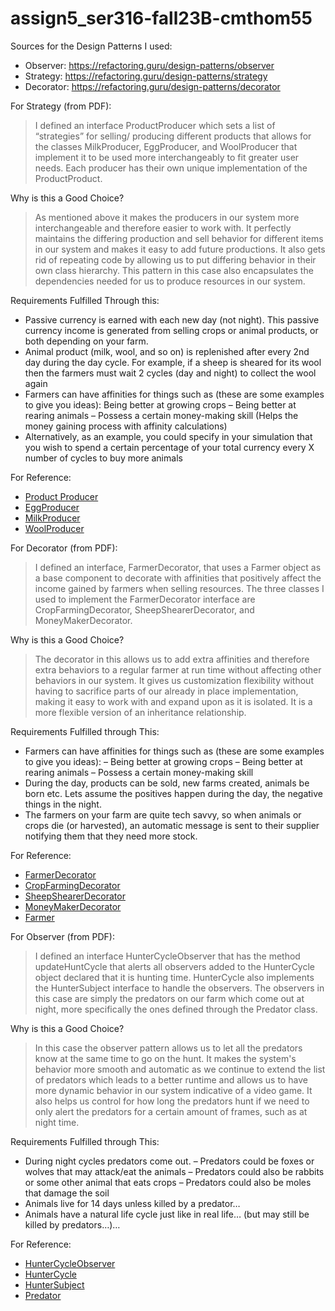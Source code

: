# assign5_ser316-fall23B-cmthom55 
Sources for the Design Patterns I used:
- Observer: https://refactoring.guru/design-patterns/observer
- Strategy: https://refactoring.guru/design-patterns/strategy
- Decorator: https://refactoring.guru/design-patterns/decorator

For Strategy (from PDF):

> I defined an interface ProductProducer which sets a list of “strategies” for selling/ producing different products that allows for the classes  MilkProducer, EggProducer, and WoolProducer that implement it to be used more interchangeably to fit greater user needs. Each producer has their own unique implementation of the ProductProduct.

Why is this a Good Choice?
> As mentioned above it makes the producers in our system more interchangeable and therefore easier to work with. It perfectly maintains the differing production and sell behavior for different items in our system and makes it easy to add future productions. It also gets rid of repeating code by allowing us to put differing behavior in their own class hierarchy. This pattern in this case also encapsulates the dependencies needed for us to produce resources in our system.

Requirements Fulfilled Through this:
-	Passive currency is earned with each new day (not night). This passive currency income is generated from selling crops or animal products, or both depending on your farm.
-	Animal product (milk, wool, and so on) is replenished after every 2nd day during the day cycle. For example, if a sheep is sheared for its wool then the farmers must wait 2 cycles (day and night) to collect the wool again
-	Farmers can have affinities for things such as (these are some examples to give you ideas): Being better at growing crops – Being better at rearing animals – Possess a certain money-making skill (Helps the money gaining process with affinity calculations)
-	Alternatively, as an example, you could specify in your simulation that you wish to spend a certain percentage of your total currency every X number of cycles to buy more animals


 For Reference:
 - [Product Producer](https://github.com/cmthom55/assign5_ser316-fall23B-cmthom55/blob/main/src/main/java/ProductProducer.java)
 - [EggProducer](https://github.com/cmthom55/assign5_ser316-fall23B-cmthom55/blob/main/src/main/java/EggProducer.java)
 - [MilkProducer](https://github.com/cmthom55/assign5_ser316-fall23B-cmthom55/blob/main/src/main/java/MilkProducer.java)
 - [WoolProducer](https://github.com/cmthom55/assign5_ser316-fall23B-cmthom55/blob/main/src/main/java/WoolProducer.java)


For Decorator (from PDF):

> I defined an interface, FarmerDecorator, that uses a Farmer object as a base component to decorate with affinities that positively affect the income gained by farmers when selling resources. The three classes I used to implement the FarmerDecorator interface are CropFarmingDecorator, SheepShearerDecorator, and MoneyMakerDecorator.

Why is this a Good Choice?
> The decorator in this allows us to add extra affinities and therefore extra behaviors to a regular farmer at run time without affecting other behaviors in our system. It gives us customization flexibility without having to sacrifice parts of our already in place implementation, making it easy to work with and expand upon as it is isolated. It is a more flexible version of an inheritance relationship.

Requirements Fulfilled through This: 
-	Farmers can have affinities for things such as (these are some examples to give you ideas): – Being better at growing crops – Being better at rearing animals – Possess a certain money-making skill
-	During the day, products can be sold, new farms created, animals be born etc. Lets assume the positives happen during the day, the negative things in the night.
-	The farmers on your farm are quite tech savvy, so when animals or crops die (or harvested), an automatic message is sent to their supplier notifying them that they need more stock.

For Reference:
- [FarmerDecorator](https://github.com/cmthom55/assign5_ser316-fall23B-cmthom55/blob/main/src/main/java/FarmerDecorator.java)
- [CropFarmingDecorator](https://github.com/cmthom55/assign5_ser316-fall23B-cmthom55/blob/main/src/main/java/CropFarmingDecorator.java)
- [SheepShearerDecorator](https://github.com/cmthom55/assign5_ser316-fall23B-cmthom55/blob/main/src/main/java/SheepShearerDecorator.java)
- [MoneyMakerDecorator](https://github.com/cmthom55/assign5_ser316-fall23B-cmthom55/blob/main/src/main/java/MoneyMakerDecorator.java)
- [Farmer](https://github.com/cmthom55/assign5_ser316-fall23B-cmthom55/blob/main/src/main/java/Farmer.java)

For Observer (from PDF):
> I defined an interface HunterCycleObserver that has the method updateHuntCycle that alerts all observers added to the HunterCycle object declared that it is hunting time.  HunterCycle also implements the HunterSubject interface to handle the observers. The observers in this case are simply the predators on our farm which come out at night, more specifically the ones defined through the Predator class.

Why is this a Good Choice?
> In this case the observer pattern allows us to let all the predators know at the same time to go on the hunt. It makes the system's behavior more smooth and automatic as we continue to extend the list of predators which leads to a better runtime and allows us to have more dynamic behavior in our system indicative of a video game. It also helps us control for how long the predators hunt if we need to only alert the predators for a certain amount of frames, such as at night time.

Requirements Fulfilled through This:
-	During night cycles predators come out. – Predators could be foxes or wolves that may attack/eat the animals – Predators could also be rabbits or some other animal that eats crops – Predators could also be moles that damage the soil
-	Animals live for 14 days unless killed by a predator…
-	Animals have a natural life cycle just like in real life… (but may still be killed by predators…)…


 For Reference:
 - [HunterCycleObserver](https://github.com/cmthom55/assign5_ser316-fall23B-cmthom55/blob/main/src/main/java/HunterCycleObserver.java)
 - [HunterCycle](https://github.com/cmthom55/assign5_ser316-fall23B-cmthom55/blob/main/src/main/java/HunterCycle.java)
 - [HunterSubject](https://github.com/cmthom55/assign5_ser316-fall23B-cmthom55/blob/main/src/main/java/HunterCycleSubject.java)
 - [Predator](https://github.com/cmthom55/assign5_ser316-fall23B-cmthom55/blob/main/src/main/java/Predator.java)
